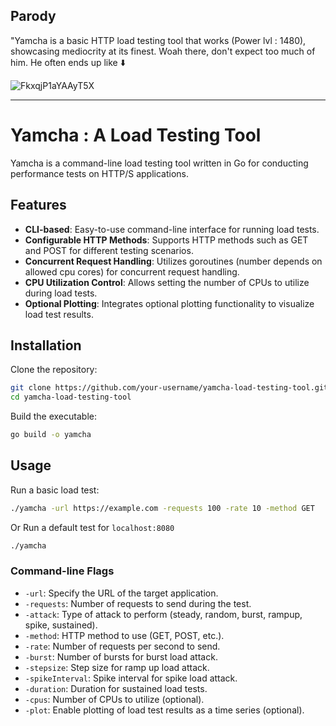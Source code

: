 ## Parody
"Yamcha is a basic HTTP load testing tool that works (Power lvl : 1480), showcasing mediocrity at its finest. Woah there, don't expect too much of him. He often ends up like ⬇️

![FkxqjP1aYAAyT5X](https://github.com/Aditya1404Sal/Yamcha/assets/91340059/74915949-c768-401e-acdf-4d581c468725)

---
# Yamcha : A Load Testing Tool

Yamcha is a command-line load testing tool written in Go for conducting performance tests on HTTP/S applications.

## Features

- **CLI-based**: Easy-to-use command-line interface for running load tests.
- **Configurable HTTP Methods**: Supports HTTP methods such as GET and POST for different testing scenarios.
- **Concurrent Request Handling**: Utilizes goroutines (number depends on allowed cpu cores) for concurrent request handling.
- **CPU Utilization Control**: Allows setting the number of CPUs to utilize during load tests.
- **Optional Plotting**: Integrates optional plotting functionality to visualize load test results.

## Installation

Clone the repository:

```bash
git clone https://github.com/your-username/yamcha-load-testing-tool.git
cd yamcha-load-testing-tool
```

Build the executable:

```bash
go build -o yamcha
```

## Usage

Run a basic load test:

```bash
./yamcha -url https://example.com -requests 100 -rate 10 -method GET
```

Or Run a default test for `localhost:8080`

```bash
./yamcha
```

### Command-line Flags

- `-url`: Specify the URL of the target application.
- `-requests`: Number of requests to send during the test.
- `-attack`: Type of attack to perform (steady, random, burst, rampup, spike, sustained).
- `-method`: HTTP method to use (GET, POST, etc.).
- `-rate`: Number of requests per second to send.
- `-burst`: Number of bursts for burst load attack.
- `-stepsize`: Step size for ramp up load attack.
- `-spikeInterval`: Spike interval for spike load attack.
- `-duration`: Duration for sustained load tests.
- `-cpus`: Number of CPUs to utilize (optional).
- `-plot`: Enable plotting of load test results as a time series (optional).
